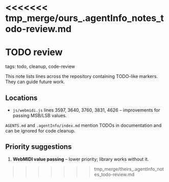 <<<<<<< tmp_merge/ours_.agentInfo_notes_todo-review.md
=======
# TODO review

tags: todo, cleanup, code-review

This note lists lines across the repository containing TODO-like markers. They can guide future work.

## Locations
- `js/webmidi.js` lines 3597, 3640, 3760, 3831, 4626 – improvements for passing MSB/LSB values.

`AGENTS.md` and `.agentInfo/index.md` mention TODOs in documentation and can be ignored for code cleanup.

## Priority suggestions
1. **WebMIDI value passing** – lower priority; library works without it.
>>>>>>> tmp_merge/theirs_.agentInfo_notes_todo-review.md
